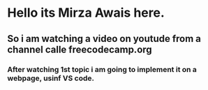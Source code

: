 

# Hello its Mirza Awais here.

## So i am watching a video on youtude from a channel calle freecodecamp.org

### After watching 1st topic i am going to implement it on a webpage, usinf VS code.